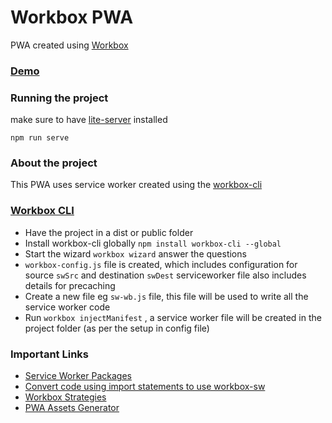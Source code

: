 # Workbox PWA

PWA created using [Workbox](https://developers.google.com/web/tools/workbox)

### [Demo](https://angfire-dc0b5.firebaseapp.com/)

### Running the project
make sure to have [lite-server](https://www.npmjs.com/package/lite-server) installed 

```
npm run serve
```


### About the project
This PWA uses service worker created using the [workbox-cli](https://developers.google.com/web/tools/workbox/guides/generate-service-worker/cli)

### [Workbox CLI](https://developers.google.com/web/tools/workbox/guides/generate-service-worker/cli)
- Have the project in a dist or public folder
- Install workbox-cli globally `npm install workbox-cli --global`
- Start the wizard `workbox wizard` answer the questions
- `workbox-config.js` file is created, which includes configuration for source `swSrc` and destination `swDest` serviceworker file also includes details for precaching
- Create a new file eg `sw-wb.js` file, this file will be used to write all the service worker code
- Run `workbox injectManifest` , a service worker file will be created in the project folder (as per the setup in config file)



### Important Links
- [Service Worker Packages](https://developers.google.com/web/tools/workbox/modules)
- [Convert code using import statements to use workbox-sw](https://developers.google.com/web/tools/workbox/modules/workbox-sw#convert_code_using_import_statements_to_use_workbox-sw)
- [Workbox Strategies](https://developers.google.com/web/tools/workbox/reference-docs/latest/module-workbox-strategies)
- [PWA Assets Generator](https://www.npmjs.com/package/pwa-asset-generator)


